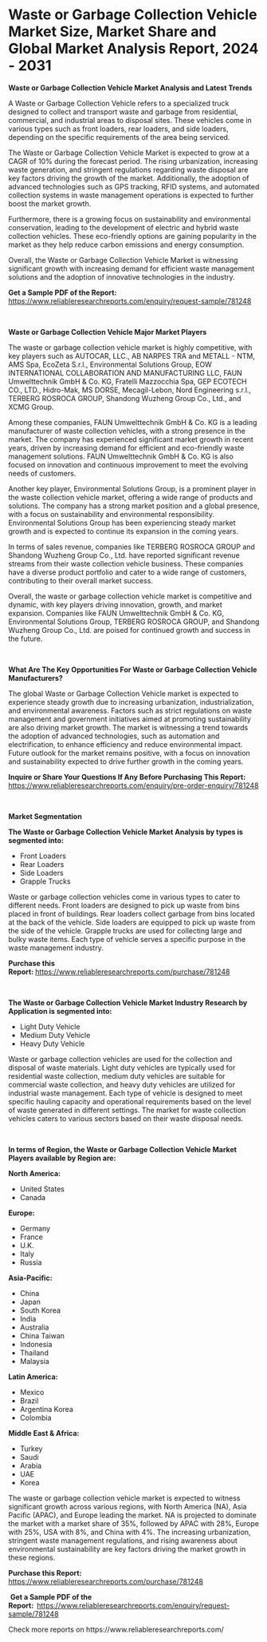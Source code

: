 <p><h1>Waste or Garbage Collection Vehicle Market Size, Market Share and Global Market Analysis Report, 2024 - 2031</h1></p><p><strong>Waste or Garbage Collection Vehicle Market Analysis and Latest Trends</strong></p>
<p><p>A Waste or Garbage Collection Vehicle refers to a specialized truck designed to collect and transport waste and garbage from residential, commercial, and industrial areas to disposal sites. These vehicles come in various types such as front loaders, rear loaders, and side loaders, depending on the specific requirements of the area being serviced.</p><p>The Waste or Garbage Collection Vehicle Market is expected to grow at a CAGR of 10% during the forecast period. The rising urbanization, increasing waste generation, and stringent regulations regarding waste disposal are key factors driving the growth of the market. Additionally, the adoption of advanced technologies such as GPS tracking, RFID systems, and automated collection systems in waste management operations is expected to further boost the market growth.</p><p>Furthermore, there is a growing focus on sustainability and environmental conservation, leading to the development of electric and hybrid waste collection vehicles. These eco-friendly options are gaining popularity in the market as they help reduce carbon emissions and energy consumption.</p><p>Overall, the Waste or Garbage Collection Vehicle Market is witnessing significant growth with increasing demand for efficient waste management solutions and the adoption of innovative technologies in the industry.</p></p>
<p><strong>Get a Sample PDF of the Report:&nbsp;</strong> <a href="https://www.reliableresearchreports.com/enquiry/request-sample/781248">https://www.reliableresearchreports.com/enquiry/request-sample/781248</a></p>
<p>&nbsp;</p>
<p><strong>Waste or Garbage Collection Vehicle Major Market Players</strong></p>
<p><p>The waste or garbage collection vehicle market is highly competitive, with key players such as AUTOCAR, LLC., AB NARPES TRA and METALL - NTM, AMS Spa, EcoZeta S.r.l., Environmental Solutions Group, EOW INTERNATIONAL COLLABORATION AND MANUFACTURING LLC, FAUN Umwelttechnik GmbH & Co. KG, Fratelli Mazzocchia Spa, GEP ECOTECH CO., LTD., Hidro-Mak, MS DORSE, Mecagil-Lebon, Nord Engineering s.r.l., TERBERG ROSROCA GROUP, Shandong Wuzheng Group Co., Ltd., and XCMG Group.</p><p>Among these companies, FAUN Umwelttechnik GmbH & Co. KG is a leading manufacturer of waste collection vehicles, with a strong presence in the market. The company has experienced significant market growth in recent years, driven by increasing demand for efficient and eco-friendly waste management solutions. FAUN Umwelttechnik GmbH & Co. KG is also focused on innovation and continuous improvement to meet the evolving needs of customers.</p><p>Another key player, Environmental Solutions Group, is a prominent player in the waste collection vehicle market, offering a wide range of products and solutions. The company has a strong market position and a global presence, with a focus on sustainability and environmental responsibility. Environmental Solutions Group has been experiencing steady market growth and is expected to continue its expansion in the coming years.</p><p>In terms of sales revenue, companies like TERBERG ROSROCA GROUP and Shandong Wuzheng Group Co., Ltd. have reported significant revenue streams from their waste collection vehicle business. These companies have a diverse product portfolio and cater to a wide range of customers, contributing to their overall market success.</p><p>Overall, the waste or garbage collection vehicle market is competitive and dynamic, with key players driving innovation, growth, and market expansion. Companies like FAUN Umwelttechnik GmbH & Co. KG, Environmental Solutions Group, TERBERG ROSROCA GROUP, and Shandong Wuzheng Group Co., Ltd. are poised for continued growth and success in the future.</p></p>
<p>&nbsp;</p>
<p><strong>What Are The Key Opportunities For Waste or Garbage Collection Vehicle Manufacturers?</strong></p>
<p><p>The global Waste or Garbage Collection Vehicle market is expected to experience steady growth due to increasing urbanization, industrialization, and environmental awareness. Factors such as strict regulations on waste management and government initiatives aimed at promoting sustainability are also driving market growth. The market is witnessing a trend towards the adoption of advanced technologies, such as automation and electrification, to enhance efficiency and reduce environmental impact. Future outlook for the market remains positive, with a focus on innovation and sustainability expected to drive further growth in the coming years.</p></p>
<p><strong>Inquire or Share Your Questions If Any Before Purchasing This Report:</strong> <a href="https://www.reliableresearchreports.com/enquiry/pre-order-enquiry/781248">https://www.reliableresearchreports.com/enquiry/pre-order-enquiry/781248</a></p>
<p>&nbsp;</p>
<p><strong>Market Segmentation</strong></p>
<p><strong>The Waste or Garbage Collection Vehicle Market Analysis by types is segmented into:</strong></p>
<p><ul><li>Front Loaders</li><li>Rear Loaders</li><li>Side Loaders</li><li>Grapple Trucks</li></ul></p>
<p><p>Waste or garbage collection vehicles come in various types to cater to different needs. Front loaders are designed to pick up waste from bins placed in front of buildings. Rear loaders collect garbage from bins located at the back of the vehicle. Side loaders are equipped to pick up waste from the side of the vehicle. Grapple trucks are used for collecting large and bulky waste items. Each type of vehicle serves a specific purpose in the waste management industry.</p></p>
<p><strong>Purchase this Report:&nbsp;</strong><a href="https://www.reliableresearchreports.com/purchase/781248">https://www.reliableresearchreports.com/purchase/781248</a></p>
<p>&nbsp;</p>
<p><strong>The Waste or Garbage Collection Vehicle Market Industry Research by Application is segmented into:</strong></p>
<p><ul><li>Light Duty Vehicle</li><li>Medium Duty Vehicle</li><li>Heavy Duty Vehicle</li></ul></p>
<p><p>Waste or garbage collection vehicles are used for the collection and disposal of waste materials. Light duty vehicles are typically used for residential waste collection, medium duty vehicles are suitable for commercial waste collection, and heavy duty vehicles are utilized for industrial waste management. Each type of vehicle is designed to meet specific hauling capacity and operational requirements based on the level of waste generated in different settings. The market for waste collection vehicles caters to various sectors based on their waste disposal needs.</p></p>
<p>&nbsp;</p>
<p><strong>In terms of Region, the Waste or Garbage Collection Vehicle Market Players available by Region are:</strong></p>
<p>
    <p> <strong> North America: </strong>
        <ul>
            <li>United States</li>
            <li>Canada</li>
        </ul>
        </p> 
    <p> <strong> Europe: </strong>
        <ul>
            <li>Germany</li>
            <li>France</li>
            <li>U.K.</li>
            <li>Italy</li>
            <li>Russia</li>
        </ul>
        </p> 
    <p> <strong> Asia-Pacific: </strong>
        <ul>
            <li>China</li>
            <li>Japan</li>
            <li>South Korea</li>
            <li>India</li>
            <li>Australia</li>
            <li>China Taiwan</li>
            <li>Indonesia</li>
            <li>Thailand</li>
            <li>Malaysia</li>
        </ul>
        </p> 
    <p> <strong> Latin America: </strong>
        <ul>
            <li>Mexico</li>
            <li>Brazil</li>
            <li>Argentina Korea</li>
            <li>Colombia</li>
        </ul>
        </p> 
    <p> <strong> Middle East & Africa: </strong>
        <ul>
            <li>Turkey</li>
            <li>Saudi</li>
            <li>Arabia</li>
            <li>UAE</li>
            <li>Korea</li>
        </ul>
    </p>
    </p>
<p><p>The waste or garbage collection vehicle market is expected to witness significant growth across various regions, with North America (NA), Asia Pacific (APAC), and Europe leading the market. NA is projected to dominate the market with a market share of 35%, followed by APAC with 28%, Europe with 25%, USA with 8%, and China with 4%. The increasing urbanization, stringent waste management regulations, and rising awareness about environmental sustainability are key factors driving the market growth in these regions.</p></p>
<p><strong>Purchase this Report: </strong><a href="https://www.reliableresearchreports.com/purchase/781248">https://www.reliableresearchreports.com/purchase/781248</a></p>
<p>&nbsp;<strong>Get a Sample PDF of the Report:&nbsp;&nbsp;</strong><a href="https://www.reliableresearchreports.com/enquiry/request-sample/781248">https://www.reliableresearchreports.com/enquiry/request-sample/781248</a></p>
<p><strong></strong></p>
<p>Check more reports on https://www.reliableresearchreports.com/</p>
